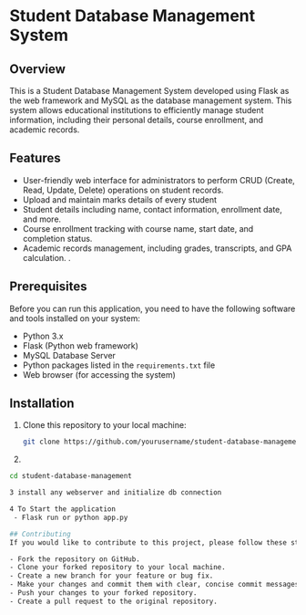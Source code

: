 # Student Database Management System

## Overview

This is a Student Database Management System developed using Flask as the web framework and MySQL as the database management system. This system allows educational institutions to efficiently manage student information, including their personal details, course enrollment, and academic records.

## Features

- User-friendly web interface for administrators to perform CRUD (Create, Read, Update, Delete) operations on student records.
- Upload and maintain marks details of every student
- Student details including name, contact information, enrollment date, and more.
- Course enrollment tracking with course name, start date, and completion status.
- Academic records management, including grades, transcripts, and GPA calculation.
.

## Prerequisites

Before you can run this application, you need to have the following software and tools installed on your system:

- Python 3.x
- Flask (Python web framework)
- MySQL Database Server
- Python packages listed in the `requirements.txt` file
- Web browser (for accessing the system)

## Installation

1. Clone this repository to your local machine:

   ```bash
   git clone https://github.com/yourusername/student-database-management.git
   
2.
 ```bash
cd student-database-management

3 install any webserver and initialize db connection

4 To Start the application 
  - Flask run or python app.py

## Contributing
If you would like to contribute to this project, please follow these steps:

- Fork the repository on GitHub.
- Clone your forked repository to your local machine.
- Create a new branch for your feature or bug fix.
- Make your changes and commit them with clear, concise commit messages.
- Push your changes to your forked repository.
- Create a pull request to the original repository.

    
